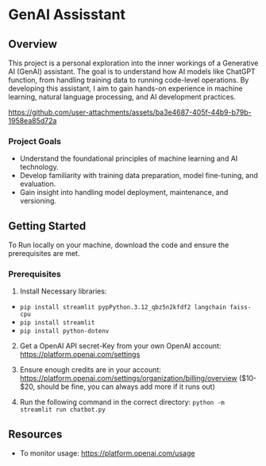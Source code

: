 # GenAI Assisstant

## Overview

This project is a personal exploration into the inner workings of a Generative AI (GenAI) assistant. The goal is to understand how AI models like ChatGPT function, from handling training data to running code-level operations. By developing this assistant, I aim to gain hands-on experience in machine learning, natural language processing, and AI development practices.


https://github.com/user-attachments/assets/ba3e4687-405f-44b9-b79b-1958ea85d72a


### Project Goals

- Understand the foundational principles of machine learning and AI technology.
- Develop familiarity with training data preparation, model fine-tuning, and evaluation.
- Gain insight into handling model deployment, maintenance, and versioning.

## Getting Started

To Run locally on your machine, download the code and ensure the prerequisites are met.

### Prerequisites

1. Install Necessary libraries:

- `pip install streamlit pypPython.3.12_qbz5n2kfdf2 langchain faiss-cpu`
- `pip install streamlit`
- `pip install python-dotenv`

2. Get a OpenAI API secret-Key from your own OpenAI account: https://platform.openai.com/settings

3) Ensure enough credits are in your account: https://platform.openai.com/settings/organization/billing/overview
   ($10- $20, should be fine, you can always add more if it runs out)

4) Run the following command in the correct directory: `python -m streamlit run chatbot.py`

## Resources

- To monitor usage: https://platform.openai.com/usage
